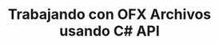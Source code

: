 ﻿---
title: Trabajando con OFX Archivos usando C# API
linktitle: Trabajar con archivos OFX
type: docs
weight: 10
url: /es/net/working-with-ofx-files/
description: Con C# Finance Biblioteca API, puede crear y convertir OFX Archivos de solicitud y respuesta.
---
